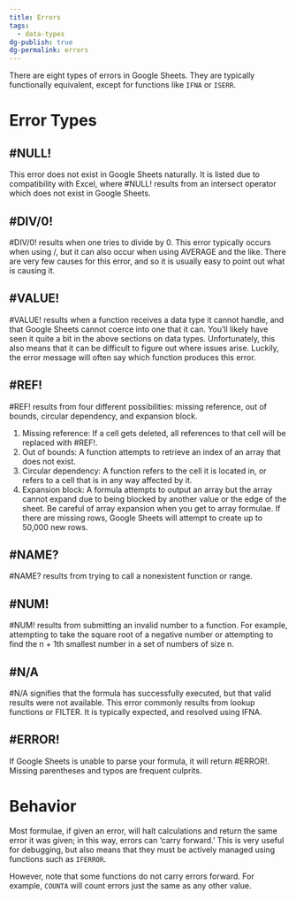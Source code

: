 ```yaml
---
title: Errors
tags:
  - data-types
dg-publish: true
dg-permalink: errors
---
```

There are eight types of errors in Google Sheets. They are typically functionally equivalent, except for functions like `IFNA` or `ISERR`.
# Error Types
## \#NULL!
This error does not exist in Google Sheets naturally. It is listed due to compatibility with Excel, where \#NULL! results from an intersect operator which does not exist in Google Sheets.
## \#DIV/0!
\#DIV/0! results when one tries to divide by 0.
This error typically occurs when using /, but it can also occur when using AVERAGE and the like.
There are very few causes for this error, and so it is usually easy to point out what is causing it.
## \#VALUE!
\#VALUE! results when a function receives a data type it cannot handle, and that Google Sheets cannot coerce into one that it can.
You’ll likely have seen it quite a bit in the above sections on data types. Unfortunately, this also means that it can be difficult to figure out where issues arise.
Luckily, the error message will often say which function produces this error.
## \#REF!
\#REF! results from four different possibilities: missing reference, out of bounds, circular dependency, and expansion block.
1. Missing reference: If a cell gets deleted, all references to that cell will be replaced with \#REF!.
2. Out of bounds: A function attempts to retrieve an index of an array that does not exist.
3. Circular dependency: A function refers to the cell it is located in, or refers to a cell that is in any way affected by it.
4. Expansion block: A formula attempts to output an array but the array cannot expand due to being blocked by another value or the edge of the sheet.
Be careful of array expansion when you get to array formulae. If there are missing rows, Google Sheets will attempt to create up to 50,000 new rows.
## \#NAME?
\#NAME? results from trying to call a nonexistent function or range.
## \#NUM!
\#NUM! results from submitting an invalid number to a function. For example, attempting to take the square root of a negative number or attempting to find the n + 1th smallest number in a set of numbers of size n.
## \#N/A
\#N/A signifies that the formula has successfully executed, but that valid results were not available.
This error commonly results from lookup functions or FILTER. It is typically expected, and resolved using IFNA.
## \#ERROR!
If Google Sheets is unable to parse your formula, it will return \#ERROR!.
Missing parentheses and typos are frequent culprits.
# Behavior
Most formulae, if given an error, will halt calculations and return the same error it was given; in this way, errors can ‘carry forward.’ This is very useful for debugging, but also means that they must be actively managed using functions such as `IFERROR`.

However, note that some functions do not carry errors forward. For example, `COUNTA` will count errors just the same as any other value.